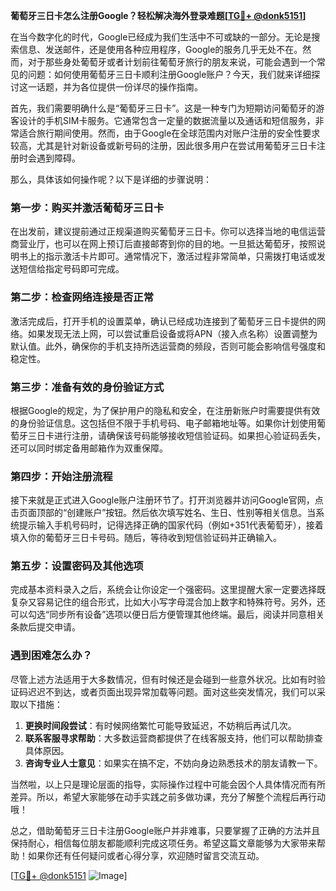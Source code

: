 **葡萄牙三日卡怎么注册Google？轻松解决海外登录难题[[TG💪+ @donk5151](https://t.me/s/donk5151)]**

在当今数字化的时代，Google已经成为我们生活中不可或缺的一部分。无论是搜索信息、发送邮件，还是使用各种应用程序，Google的服务几乎无处不在。然而，对于那些身处葡萄牙或者计划前往葡萄牙旅行的朋友来说，可能会遇到一个常见的问题：如何使用葡萄牙三日卡顺利注册Google账户？今天，我们就来详细探讨这一话题，并为各位提供一份详尽的操作指南。

首先，我们需要明确什么是“葡萄牙三日卡”。这是一种专门为短期访问葡萄牙的游客设计的手机SIM卡服务。它通常包含一定量的数据流量以及通话和短信服务，非常适合旅行期间使用。然而，由于Google在全球范围内对账户注册的安全性要求较高，尤其是针对新设备或新号码的注册，因此很多用户在尝试用葡萄牙三日卡注册时会遇到障碍。

那么，具体该如何操作呢？以下是详细的步骤说明：

### 第一步：购买并激活葡萄牙三日卡

在出发前，建议提前通过正规渠道购买葡萄牙三日卡。你可以选择当地的电信运营商营业厅，也可以在网上预订后直接邮寄到你的目的地。一旦抵达葡萄牙，按照说明书上的指示激活卡片即可。通常情况下，激活过程非常简单，只需拨打电话或发送短信给指定号码即可完成。

### 第二步：检查网络连接是否正常

激活完成后，打开手机的设置菜单，确认已经成功连接到了葡萄牙三日卡提供的网络。如果发现无法上网，可以尝试重启设备或将APN（接入点名称）设置调整为默认值。此外，确保你的手机支持所选运营商的频段，否则可能会影响信号强度和稳定性。

### 第三步：准备有效的身份验证方式

根据Google的规定，为了保护用户的隐私和安全，在注册新账户时需要提供有效的身份验证信息。这包括但不限于手机号码、电子邮箱地址等。如果你计划使用葡萄牙三日卡进行注册，请确保该号码能够接收短信验证码。如果担心验证码丢失，还可以同时绑定备用邮箱作为双重保障。

### 第四步：开始注册流程

接下来就是正式进入Google账户注册环节了。打开浏览器并访问Google官网，点击页面顶部的“创建账户”按钮。然后依次填写姓名、生日、性别等相关信息。当系统提示输入手机号码时，记得选择正确的国家代码（例如+351代表葡萄牙），接着填入你的葡萄牙三日卡号码。随后，等待收到短信验证码并正确输入。

### 第五步：设置密码及其他选项

完成基本资料录入之后，系统会让你设定一个强密码。这里提醒大家一定要选择既复杂又容易记住的组合形式，比如大小写字母混合加上数字和特殊符号。另外，还可以勾选“同步所有设备”选项以便日后方便管理其他终端。最后，阅读并同意相关条款后提交申请。

### 遇到困难怎么办？

尽管上述方法适用于大多数情况，但有时候还是会碰到一些意外状况。比如有时验证码迟迟不到达，或者页面出现异常加载等问题。面对这些突发情况，我们可以采取以下措施：

1. **更换时间段尝试**：有时候网络繁忙可能导致延迟，不妨稍后再试几次。
2. **联系客服寻求帮助**：大多数运营商都提供了在线客服支持，他们可以帮助排查具体原因。
3. **咨询专业人士意见**：如果实在搞不定，不妨向身边熟悉技术的朋友请教一下。

当然啦，以上只是理论层面的指导，实际操作过程中可能会因个人具体情况而有所差异。所以，希望大家能够在动手实践之前多做功课，充分了解整个流程后再行动哦！

总之，借助葡萄牙三日卡注册Google账户并非难事，只要掌握了正确的方法并且保持耐心，相信每位朋友都能顺利完成这项任务。希望这篇文章能够为大家带来帮助！如果你还有任何疑问或者心得分享，欢迎随时留言交流互动。

[[TG💪+ @donk5151](https://t.me/s/donk5151) ![Image](https://i.postimg.cc/rwNCRYN7/Snipaste-2025-04-30-17-27-05.png)]